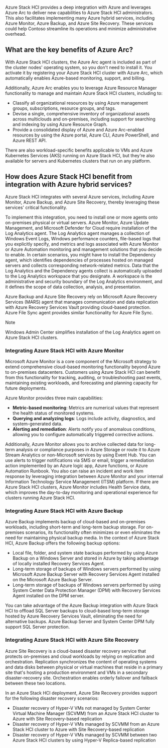 Azure Stack HCI provides a deep integration with Azure and leverages Azure Arc to deliver new capabilities to Azure Stack HCI administrators. This also facilitates implementing many Azure hybrid services, including Azure Monitor, Azure Backup, and Azure Site Recovery. These services could help Contoso streamline its operations and minimize administrative overhead.

## What are the key benefits of Azure Arc?

With Azure Stack HCI clusters, the Azure Arc agent is included as part of the cluster nodes' operating system, so you don't need to install it. You activate it by registering your Azure Stack HCI cluster with Azure Arc, which automatically enables Azure-based monitoring, support, and billing.

Additionally, Azure Arc enables you to leverage Azure Resource Manager functionality to manage and maintain Azure Stack HCI clusters, including to:

- Classify all organizational resources by using Azure management groups, subscriptions, resource groups, and tags.
- Devise a single, comprehensive inventory of organizational assets across multiclouds and on-premises, including support for searching and indexing by using Azure Resource Graph.
- Provide a consolidated display of Azure and Azure Arc-enabled resources by using the Azure portal, Azure CLI, Azure PowerShell, and Azure REST API.

There are also workload-specific benefits applicable to VMs and Azure Kubernetes Services (AKS) running on Azure Stack HCI, but they're also available for servers and Kubernetes clusters that run on any platform.

## How does Azure Stack HCI benefit from integration with Azure hybrid services?

Azure Stack HCI integrates with several Azure services, including Azure Monitor, Azure Backup, and Azure Site Recovery, thereby leveraging these services' critical functionality.

To implement this integration, you need to install one or more agents onto on-premises physical or virtual servers. Azure Monitor, Azure Update Management, and Microsoft Defender for Cloud require installation of the Log Analytics agent. The Log Analytics agent manages a collection of Windows Event Logs, Windows performance counters, file-based logs that you explicitly specify, and metrics and logs associated with Azure Monitor or Azure Automation monitoring and management solutions that you decide to enable. In certain scenarios, you might have to install the Dependency agent, which identifies dependencies of processes hosted on managed servers and collects corresponding network-related metrics. Data that the Log Analytics and the Dependency agents collect is automatically uploaded to the Log Analytics workspace that you designate. A workspace is the administrative and security boundary of the Log Analytics environment, and it defines the scope of data collection, analysis, and presentation.

Azure Backup and Azure Site Recovery rely on Microsoft Azure Recovery Services (MARS) agent that manages communication and data replication with Azure Recovery Services Vault providing cloud-based protection. Azure File Sync agent provides similar functionality for Azure File Sync.

> [!NOTE]
> Windows Admin Center simplifies installation of the Log Analytics agent on Azure Stack HCI clusters.

### Integrating Azure Stack HCI with Azure Monitor

Microsoft Azure Monitor is a core component of the Microsoft strategy to extend comprehensive cloud-based monitoring functionality beyond Azure to on-premises datacenters. Customers using Azure Stack HCI can benefit from this functionality for tracking, auditing, or troubleshooting past events, maintaining existing workloads, and forecasting and planning capacity for future deployments.

Azure Monitor provides three main capabilities:

- **Metric-based monitoring**: Metrics are numerical values that represent the health status of monitored systems.
- **Querying and analyzing logs**: Logs include activity, diagnostics, and system-generated data.
- **Alerting and remediation**: Alerts notify you of anomalous conditions, allowing you to configure automatically triggered corrective actions.

Additionally, Azure Monitor allows you to archive collected data for long-term analysis or compliance purposes in Azure Storage or route it to Azure Stream Analytics or non-Microsoft services by using Event Hub. You can use alerts to trigger notifications via SMS or email, trigger a remediation action implemented by an Azure logic app, Azure functions, or Azure Automation Runbook. You also can raise an incident and work item response by leveraging integration between Azure Monitor and your internal Information Technology Service Management (ITSM) platform. If there are Azure Stack HCI clusters, Azure Monitor includes Health Service data, which improves the day-to-day monitoring and operational experience for clusters running Azure Stack HCI.

### Integrating Azure Stack HCI with Azure Backup

Azure Backup implements backup of cloud-based and on-premises workloads, including short-term and long-term backup storage. For on-premises scenarios, its functionality often minimizes or even eliminates the need for maintaining physical backup media. In the context of Azure Stack HCI, Azure Backup offers the following backup options:

- Local file, folder, and system state backups performed by using Azure Backup on a Windows Server and stored in Azure by taking advantage of locally installed Recovery Services Agent.
- Long-term storage of backups of Windows servers performed by using Microsoft Azure Backup Server with Recovery Services Agent installed on the Microsoft Azure Backup Server.
- Long-term storage of backups of Windows servers performed by using System Center Data Protection Manager (DPM) with Recovery Services Agent installed on the DPM server.

You can take advantage of the Azure Backup integration with Azure Stack HCI to offload SQL Server backups to cloud-based long-term storage hosted by Azure Recovery Services Vault, eliminating the need for alternative backups. Azure Backup Server and System Center DPM fully support SQL Server protection.

### Integrating Azure Stack HCI with Azure Site Recovery

Azure Site Recovery is a cloud-based disaster recovery service that protects on-premises and cloud workloads by relying on replication and orchestration. Replication synchronizes the content of operating systems and data disks between physical or virtual machines that reside in a primary site that's hosting a production environment and VMs in a secondary disaster-recovery site. Orchestration enables orderly failover and failback between these two locations.

In an Azure Stack HCI deployment, Azure Site Recovery provides support for the following disaster recovery scenarios:

- Disaster recovery of Hyper-V VMs not managed by System Center Virtual Machine Manager (SCVMM) from an Azure Stack HCI cluster to Azure with Site Recovery-based replication
- Disaster recovery of Hyper-V VMs managed by SCVMM from an Azure Stack HCI cluster to Azure with Site Recovery-based replication
- Disaster recovery of Hyper-V VMs managed by SCVMM between two Azure Stack HCI clusters by using Hyper-V Replica-based replication
